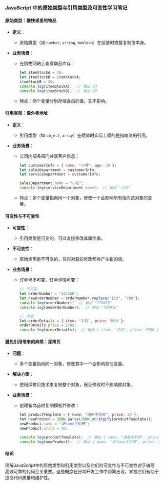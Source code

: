 ### JavaScript 中的原始类型与引用类型及可变性学习笔记

#### 原始类型：像快递里的物品

- **定义**：
  - 原始类型（如 `number`, `string`, `boolean`）在赋值时直接复制值本身。
  
- **业务场景**：
  - 在购物网站上查看商品库存：
    ```javascript
    let itemStockA = 10;
    let itemStockB = itemStockA;
    itemStockB = 20;
    console.log(itemStockA);  // 输出 10
    console.log(itemStockB);  // 输出 20
    ```
  - 特点：两个变量分别存储各自的值，互不影响。

#### 引用类型：像外卖地址

- **定义**：
  - 引用类型（如 `object`, `array`）在赋值时实际上赋的是指向值的引用。
  
- **业务场景**：
  - 公司内部多部门共享客户信息：
    ```javascript
    let customerInfo = { name: "小明", age: 30 };
    let salesDepartment = customerInfo;
    let serviceDepartment = customerInfo;

    salesDepartment.name = "小红";
    console.log(serviceDepartment.name);  // 输出 "小红"
    ```
  - 特点：多个变量指向同一个对象，修改一个会影响所有指向该对象的变量。

#### 可变性与不可变性

- **可变性**：
  - 引用类型是可变的，可以直接修改其属性值。
  
- **不可变性**：
  - 原始类型是不可变的，任何对其的修改都会产生新的值。
  
- **业务场景**：
  - 订单号不可变，订单详情可变：
    ```javascript
    // 不可变
    let orderNumber = "123456";
    let newOrderNumber = orderNumber.replace("123", "789");
    console.log(orderNumber);  // 输出 "123456"
    console.log(newOrderNumber);  // 输出 "789456"
    
    // 可变
    let orderDetails = { item: "手机", price: 3000 };
    orderDetails.price = 2500;
    console.log(orderDetails);  // 输出 { item: "手机", price: 2500 }
    ```

#### 避免引用带来的麻烦：深拷贝

- **问题**：
  - 多个变量指向同一对象，修改其中一个会影响其他变量。
  
- **解决方案**：
  - 使用深拷贝技术来复制整个对象，保证修改时不影响原对象。
  
- **业务场景**：
  - 创建新商品时复制模板并修改：
    ```javascript
    let productTemplate = { name: "通用手机壳", price: 20 };
    let newProduct = JSON.parse(JSON.stringify(productTemplate));
    newProduct.name = "iPhone手机壳";
    newProduct.price = 30;
    
    console.log(productTemplate);  // 输出 { name: "通用手机壳", price: 20 }
    console.log(newProduct);  // 输出 { name: "iPhone手机壳", price: 30 }
    ```

#### 结论

理解JavaScript中的原始类型和引用类型以及它们的可变性与不可变性对于编写高效可靠的代码至关重要。这些概念在日常开发工作中频繁出现，掌握它们有助于提高代码质量和维护性。
